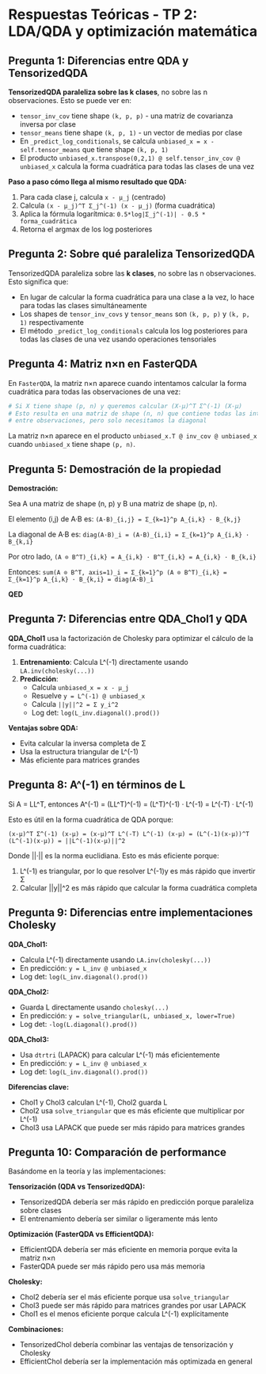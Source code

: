 # Respuestas Teóricas - TP 2: LDA/QDA y optimización matemática

## Pregunta 1: Diferencias entre QDA y TensorizedQDA

**TensorizedQDA paraleliza sobre las k clases**, no sobre las n observaciones. Esto se puede ver en:

- `tensor_inv_cov` tiene shape `(k, p, p)` - una matriz de covarianza inversa por clase
- `tensor_means` tiene shape `(k, p, 1)` - un vector de medias por clase
- En `_predict_log_conditionals`, se calcula `unbiased_x = x - self.tensor_means` que tiene shape `(k, p, 1)`
- El producto `unbiased_x.transpose(0,2,1) @ self.tensor_inv_cov @ unbiased_x` calcula la forma cuadrática para todas las clases de una vez

**Paso a paso cómo llega al mismo resultado que QDA:**
1. Para cada clase j, calcula `x - μ_j` (centrado)
2. Calcula `(x - μ_j)^T Σ_j^(-1) (x - μ_j)` (forma cuadrática)
3. Aplica la fórmula logarítmica: `0.5*log|Σ_j^(-1)| - 0.5 * forma_cuadrática`
4. Retorna el argmax de los log posteriores

## Pregunta 2: Sobre qué paraleliza TensorizedQDA

TensorizedQDA paraleliza sobre las **k clases**, no sobre las n observaciones. Esto significa que:

- En lugar de calcular la forma cuadrática para una clase a la vez, lo hace para todas las clases simultáneamente
- Los shapes de `tensor_inv_covs` y `tensor_means` son `(k, p, p)` y `(k, p, 1)` respectivamente
- El método `_predict_log_conditionals` calcula los log posteriores para todas las clases de una vez usando operaciones tensoriales

## Pregunta 4: Matriz n×n en FasterQDA

En `FasterQDA`, la matriz n×n aparece cuando intentamos calcular la forma cuadrática para todas las observaciones de una vez:

```python
# Si X tiene shape (p, n) y queremos calcular (X-μ)^T Σ^(-1) (X-μ)
# Esto resulta en una matriz de shape (n, n) que contiene todas las interacciones
# entre observaciones, pero solo necesitamos la diagonal
```

La matriz n×n aparece en el producto `unbiased_x.T @ inv_cov @ unbiased_x` cuando `unbiased_x` tiene shape `(p, n)`.

## Pregunta 5: Demostración de la propiedad

**Demostración:**

Sea A una matriz de shape (n, p) y B una matriz de shape (p, n).

El elemento (i,j) de A·B es: `(A·B)_{i,j} = Σ_{k=1}^p A_{i,k} · B_{k,j}`

La diagonal de A·B es: `diag(A·B)_i = (A·B)_{i,i} = Σ_{k=1}^p A_{i,k} · B_{k,i}`

Por otro lado, `(A ⊙ B^T)_{i,k} = A_{i,k} · B^T_{i,k} = A_{i,k} · B_{k,i}`

Entonces: `sum(A ⊙ B^T, axis=1)_i = Σ_{k=1}^p (A ⊙ B^T)_{i,k} = Σ_{k=1}^p A_{i,k} · B_{k,i} = diag(A·B)_i`

**QED**

## Pregunta 7: Diferencias entre QDA_Chol1 y QDA

**QDA_Chol1** usa la factorización de Cholesky para optimizar el cálculo de la forma cuadrática:

1. **Entrenamiento**: Calcula L^(-1) directamente usando `LA.inv(cholesky(...))`
2. **Predicción**: 
   - Calcula `unbiased_x = x - μ_j`
   - Resuelve `y = L^(-1) @ unbiased_x`
   - Calcula `||y||^2 = Σ y_i^2`
   - Log det: `log(L_inv.diagonal().prod())`

**Ventajas sobre QDA:**
- Evita calcular la inversa completa de Σ
- Usa la estructura triangular de L^(-1)
- Más eficiente para matrices grandes

## Pregunta 8: A^(-1) en términos de L

Si A = LL^T, entonces A^(-1) = (LL^T)^(-1) = (L^T)^(-1) · L^(-1) = L^(-T) · L^(-1)

Esto es útil en la forma cuadrática de QDA porque:

`(x-μ)^T Σ^(-1) (x-μ) = (x-μ)^T L^(-T) L^(-1) (x-μ) = (L^(-1)(x-μ))^T (L^(-1)(x-μ)) = ||L^(-1)(x-μ)||^2`

Donde ||·|| es la norma euclidiana. Esto es más eficiente porque:
1. L^(-1) es triangular, por lo que resolver L^(-1)y es más rápido que invertir Σ
2. Calcular ||y||^2 es más rápido que calcular la forma cuadrática completa

## Pregunta 9: Diferencias entre implementaciones Cholesky

**QDA_Chol1:**
- Calcula L^(-1) directamente usando `LA.inv(cholesky(...))`
- En predicción: `y = L_inv @ unbiased_x`
- Log det: `log(L_inv.diagonal().prod())`

**QDA_Chol2:**
- Guarda L directamente usando `cholesky(...)`
- En predicción: `y = solve_triangular(L, unbiased_x, lower=True)`
- Log det: `-log(L.diagonal().prod())`

**QDA_Chol3:**
- Usa `dtrtri` (LAPACK) para calcular L^(-1) más eficientemente
- En predicción: `y = L_inv @ unbiased_x`
- Log det: `log(L_inv.diagonal().prod())`

**Diferencias clave:**
- Chol1 y Chol3 calculan L^(-1), Chol2 guarda L
- Chol2 usa `solve_triangular` que es más eficiente que multiplicar por L^(-1)
- Chol3 usa LAPACK que puede ser más rápido para matrices grandes

## Pregunta 10: Comparación de performance

Basándome en la teoría y las implementaciones:

**Tensorización (QDA vs TensorizedQDA):**
- TensorizedQDA debería ser más rápido en predicción porque paraleliza sobre clases
- El entrenamiento debería ser similar o ligeramente más lento

**Optimización (FasterQDA vs EfficientQDA):**
- EfficientQDA debería ser más eficiente en memoria porque evita la matriz n×n
- FasterQDA puede ser más rápido pero usa más memoria

**Cholesky:**
- Chol2 debería ser el más eficiente porque usa `solve_triangular`
- Chol3 puede ser más rápido para matrices grandes por usar LAPACK
- Chol1 es el menos eficiente porque calcula L^(-1) explícitamente

**Combinaciones:**
- TensorizedChol debería combinar las ventajas de tensorización y Cholesky
- EfficientChol debería ser la implementación más optimizada en general 